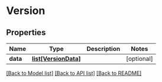 # Version

## Properties
Name | Type | Description | Notes
------------ | ------------- | ------------- | -------------
**data** | [**list[VersionData]**](VersionData.md) |  | [optional] 

[[Back to Model list]](../README.md#documentation-for-models) [[Back to API list]](../README.md#documentation-for-api-endpoints) [[Back to README]](../README.md)

